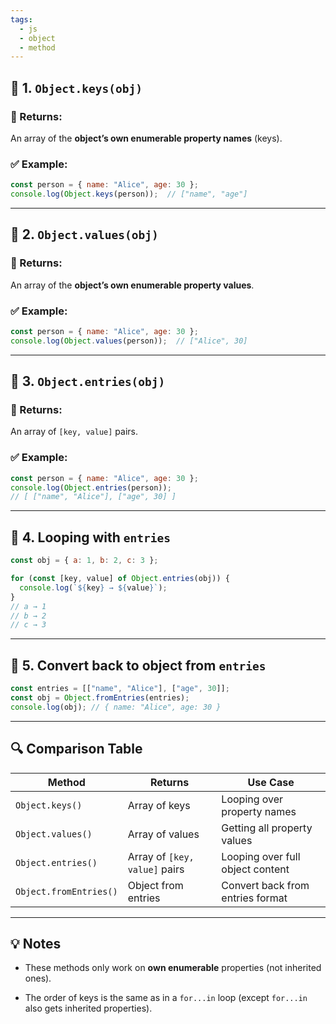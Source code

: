 ```yaml
---
tags:
  - js
  - object
  - method
---
```


## 🧩 1. `Object.keys(obj)`

### 🔹 Returns:

An array of the **object’s own enumerable property names** (keys).

### ✅ Example:

```js
const person = { name: "Alice", age: 30 };
console.log(Object.keys(person));  // ["name", "age"]
```

---

## 🧩 2. `Object.values(obj)`

### 🔹 Returns:

An array of the **object’s own enumerable property values**.

### ✅ Example:

```js
const person = { name: "Alice", age: 30 };
console.log(Object.values(person));  // ["Alice", 30]
```

---

## 🧩 3. `Object.entries(obj)`

### 🔹 Returns:

An array of `[key, value]` pairs.

### ✅ Example:

```js
const person = { name: "Alice", age: 30 };
console.log(Object.entries(person));
// [ ["name", "Alice"], ["age", 30] ]
```

---

## 🔄 4. Looping with `entries`

```js
const obj = { a: 1, b: 2, c: 3 };

for (const [key, value] of Object.entries(obj)) {
  console.log(`${key} → ${value}`);
}
// a → 1
// b → 2
// c → 3
```

---

## 🔄 5. Convert back to object from `entries`

```js
const entries = [["name", "Alice"], ["age", 30]];
const obj = Object.fromEntries(entries);
console.log(obj); // { name: "Alice", age: 30 }
```

---

## 🔍 Comparison Table

|Method|Returns|Use Case|
|---|---|---|
|`Object.keys()`|Array of keys|Looping over property names|
|`Object.values()`|Array of values|Getting all property values|
|`Object.entries()`|Array of `[key, value]` pairs|Looping over full object content|
|`Object.fromEntries()`|Object from entries|Convert back from entries format|

---

## 💡 Notes

- These methods only work on **own enumerable** properties (not inherited ones).
    
- The order of keys is the same as in a `for...in` loop (except `for...in` also gets inherited properties).
    